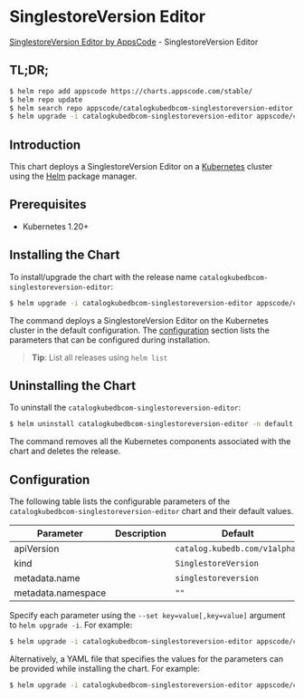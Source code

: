 # SinglestoreVersion Editor

[SinglestoreVersion Editor by AppsCode](https://appscode.com) - SinglestoreVersion Editor

## TL;DR;

```bash
$ helm repo add appscode https://charts.appscode.com/stable/
$ helm repo update
$ helm search repo appscode/catalogkubedbcom-singlestoreversion-editor --version=v0.16.0
$ helm upgrade -i catalogkubedbcom-singlestoreversion-editor appscode/catalogkubedbcom-singlestoreversion-editor -n default --create-namespace --version=v0.16.0
```

## Introduction

This chart deploys a SinglestoreVersion Editor on a [Kubernetes](http://kubernetes.io) cluster using the [Helm](https://helm.sh) package manager.

## Prerequisites

- Kubernetes 1.20+

## Installing the Chart

To install/upgrade the chart with the release name `catalogkubedbcom-singlestoreversion-editor`:

```bash
$ helm upgrade -i catalogkubedbcom-singlestoreversion-editor appscode/catalogkubedbcom-singlestoreversion-editor -n default --create-namespace --version=v0.16.0
```

The command deploys a SinglestoreVersion Editor on the Kubernetes cluster in the default configuration. The [configuration](#configuration) section lists the parameters that can be configured during installation.

> **Tip**: List all releases using `helm list`

## Uninstalling the Chart

To uninstall the `catalogkubedbcom-singlestoreversion-editor`:

```bash
$ helm uninstall catalogkubedbcom-singlestoreversion-editor -n default
```

The command removes all the Kubernetes components associated with the chart and deletes the release.

## Configuration

The following table lists the configurable parameters of the `catalogkubedbcom-singlestoreversion-editor` chart and their default values.

|     Parameter      | Description |                 Default                  |
|--------------------|-------------|------------------------------------------|
| apiVersion         |             | <code>catalog.kubedb.com/v1alpha1</code> |
| kind               |             | <code>SinglestoreVersion</code>          |
| metadata.name      |             | <code>singlestoreversion</code>          |
| metadata.namespace |             | <code>""</code>                          |


Specify each parameter using the `--set key=value[,key=value]` argument to `helm upgrade -i`. For example:

```bash
$ helm upgrade -i catalogkubedbcom-singlestoreversion-editor appscode/catalogkubedbcom-singlestoreversion-editor -n default --create-namespace --version=v0.16.0 --set apiVersion=catalog.kubedb.com/v1alpha1
```

Alternatively, a YAML file that specifies the values for the parameters can be provided while
installing the chart. For example:

```bash
$ helm upgrade -i catalogkubedbcom-singlestoreversion-editor appscode/catalogkubedbcom-singlestoreversion-editor -n default --create-namespace --version=v0.16.0 --values values.yaml
```
